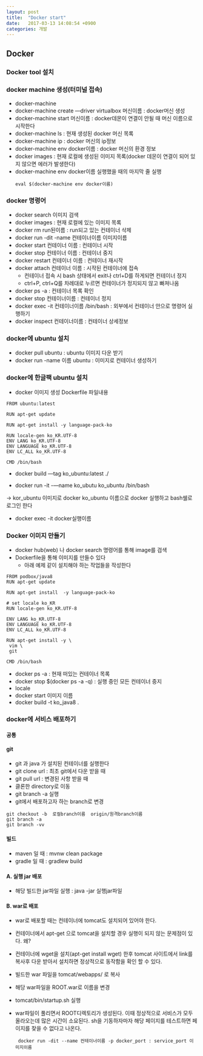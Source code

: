 ```yaml
---
layout: post
title:  "Docker start"
date:   2017-03-13 14:08:54 +0900
categories: 개발
---
```

## Docker

### Docker tool 설치
### docker machine 생성(터미널 접속)
- docker-machine
- docker-machine create —driver virtualbox 머신이름 : docker머신 생성
- docker-machine start 머신이름 : docker데몬이 연결이 안될 때 머신 이름으로 시작한다
- docker-machine ls : 현재 생성된 docker 머신 목록
- docker-machine ip : docker 머신의 ip정보
- docker-machine env docker이름 : docker 머신의 환경 정보
- docker images : 현재 로컬에 생성된 이미지 목록(docker 데몬이 연결이 되어 있지 않으면 에러가 발생한다)
- docker-machine env docker이름 실행했을 때의 마지막 줄 실행
	```
  eval $(docker-machine env docker이름)
  ```

### docker 명령어
- docker search 이미지 검색
- docker images : 현재 로컬에 있는 이미지 목록
- docker rm run된이름 : run되고 있는 컨테이너 삭제
- docker run -dit -name 컨테이너이름 이미지이름
- docker start 컨테이너 이름 : 컨테이너 시작
- docker stop 컨테이너 이름 : 컨테이너 중지
- docker restart 컨테이너 이름 : 컨테이너 재시작
- docker attach 컨테이너 이름 : 시작된 컨테이너에 접속
  - 컨테이너 접속 시 bash 상태에서 exit나 ctrl+D를 하게되면 컨테이너 정지
  - ctrl+P, ctrl+Q를 차례대로 누르면 컨테이너가 정지되지 않고 빠져나옴
- docker ps -a : 컨테이너 목록 확인
- docker stop 컨테이너이름 : 컨테이너 정지
- docker exec -it 컨테이너이름 /bin/bash : 외부에서 컨테이너 안으로 명령어 실행하기
- docker inspect 컨테이너이름 : 컨테이너 상세정보

### docker에 ubuntu 설치
- docker pull ubuntu : ubuntu 이미지 다운 받기
- docker run -name 이름 ubuntu : 이미지로 컨테이너 생성하기

### docker에 한글팩 ubuntu 설치
- docker 이미지 생성 Dockerfile 파일내용

```
FROM ubuntu:latest

RUN apt-get update

RUN apt-get install -y language-pack-ko

RUN locale-gen ko_KR.UTF-8
ENV LANG ko_KR.UTF-8
ENV LANGUAGE ko_KR.UTF-8
ENV LC_ALL ko_KR.UTF-8

CMD /bin/bash
```

- docker build —tag ko\_ubuntu:latest ./

- docker run -it  -—name ko\_ubutu ko\_ubuntu /bin/bash

 -> kor\_ubuntu 이미지로 docker  ko\_ubuntu 이름으로 docker 실행하고 bash쉘로 로그인 한다

- docker exec -it docker실행이름

### Docker 이미지 만들기

- docker hub(web) 나 docker search 명령어를 통해 image를 검색
- Dockerfile을 통해 이미지를 만들수 있다
  - 아래 예제 같이 설치해야 하는 작업들을 작성한다

```
FROM podbox/java8
RUN apt-get update

RUN apt-get install  -y language-pack-ko

# set locale ko_KR
RUN locale-gen ko_KR.UTF-8

ENV LANG ko_KR.UTF-8
ENV LANGUAGE ko_KR.UTF-8
ENV LC_ALL ko_KR.UTF-8

RUN apt-get install -y \
 vim \
 git

CMD /bin/bash
```
- docker ps -a : 현재 떠있는 컨테이너 목록
- docker stop $(docker ps -a -q) : 실행 중인 모든 컨테이너 중지
- locale
- docker start 이미지 이름
- docker build -t ko_java8 .

### docker에 서비스 배포하기
#### 공통
#### git
- git 과 java 가 설치된 컨테이너를 실행한다
- git clone url : 최초 git에서 다운 받을 때
- git pull url : 변경된 사항 받을 때
- 클론한 directory로 이동
- git branch -a 실행
- git에서 배포하고자 하는 branch로 변경
```
git checkout -b  로컬branch이름  origin/원격branch이름
git branch -a
git branch -vv
```

#### 빌드
- maven 일 때 : mvnw clean package
- gradle 일 때 : gradlew build

#### A. 실행 jar 배포
- 해당 빌드한 jar파일 실행 : java -jar 실행jar파일

#### B. war로 배포
- war로 배포할 때는 컨테이너에 tomcat도 설치되어 있어야 한다.
- 컨테이너에서 apt-get 으로 tomcat을 설치할 경우 실행이 되지 않는 문제점이 있다. 왜?
- 컨테이너에 wget을 설치(apt-get install wget) 한후 tomcat 사이트에서 link를 복사후 다운 받아서 설치하면 정상적으로 동작함을 확인 할 수 있다.
- 빌드한 war 파일을 tomcat/webapps/ 로 복사
- 해당 war파일을 ROOT.war로 이름을 변경
- tomcat/bin/startup.sh 실행
- war파일이 풀리면서 ROOT디렉토리가 생성된다. 이때 정상적으로 서비스가 모두 올라오는데 많은 시간이 소요된다. sh을 기동하자마자 해당 페이지를 테스트하면 페이지를 찾을 수 없다고 나온다.

	```
	 docker run -dit --name 컨테이너이름 -p docker_port : service_port 이미지이름
	```
